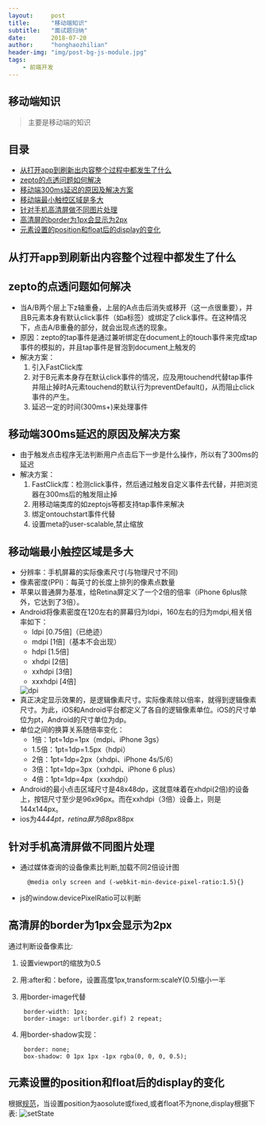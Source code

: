 ```yaml
---
layout:     post
title:      "移动端知识"
subtitle:   "面试题归纳"
date:       2018-07-20
author:     "honghaozhilian"
header-img: "img/post-bg-js-module.jpg"
tags:
    - 前端开发
---
```


## 移动端知识

> 主要是移动端的知识

## 目录

- [从打开app到刷新出内容整个过程中都发生了什么](#从打开app到刷新出内容整个过程中都发生了什么)
- [zepto的点透问题如何解决](#zepto的点透问题如何解决)
- [移动端300ms延迟的原因及解决方案](#移动端300ms延迟的原因及解决方案)
- [移动端最小触控区域是多大](#移动端最小触控区域是多大)
- [针对手机高清屏做不同图片处理](#针对手机高清屏做不同图片处理)
- [高清屏的border为1px会显示为2px](#高清屏的border为1px会显示为2px)
- [元素设置的position和float后的display的变化](#)

## 从打开app到刷新出内容整个过程中都发生了什么

## zepto的点透问题如何解决
- 当A/B两个层上下z轴重叠，上层的A点击后消失或移开（这一点很重要），并且B元素本身有默认click事件（如a标签）或绑定了click事件。在这种情况下，点击A/B重叠的部分，就会出现点透的现象。
- 原因：zepto的tap事件是通过兼听绑定在document上的touch事件来完成tap事件的模拟的，并且tap事件是冒泡到document上触发的
- 解决方案：
    1. 引入FastClick库
    2. 对于B元素本身存在默认click事件的情况，应及用touchend代替tap事件并阻止掉时A元素touchend的默认行为preventDefault()，从而阻止click事件的产生。
    3. 延迟一定的时间(300ms+)来处理事件

## 移动端300ms延迟的原因及解决方案
- 由于触发点击程序无法判断用户点击后下一步是什么操作，所以有了300ms的延迟
- 解决方案：
   1. FastClick库：检测click事件，然后通过触发自定义事件去代替，并把浏览器在300ms后的触发阻止掉
   2. 用移动端类库的如zeptojs等都支持tap事件来解决
   3. 绑定ontouchstart事件代替
   4. 设置meta的user-scalable,禁止缩放

## 移动端最小触控区域是多大
- 分辨率：手机屏幕的实际像素尺寸(与物理尺寸不同)
- 像素密度(PPI)：每英寸的长度上排列的像素点数量
- 苹果以普通屏为基准，给Retina屏定义了一个2倍的倍率（iPhone 6plus除外，它达到了3倍）。
- Android将像素密度在120左右的屏幕归为ldpi，160左右的归为mdpi,相关倍率如下：
    - ldpi [0.75倍]（已绝迹）
    - mdpi [1倍]（基本不会出现）
    - hdpi [1.5倍]
    - xhdpi [2倍]
    - xxhdpi [3倍]
    - xxxhdpi [4倍]
    <img src="{{ site.baseurl }}/img/dpi.png" alt="dpi"/>
- 真正决定显示效果的，是逻辑像素尺寸。实际像素除以倍率，就得到逻辑像素尺寸。为此，iOS和Android平台都定义了各自的逻辑像素单位。iOS的尺寸单位为pt，Android的尺寸单位为dp。
- 单位之间的换算关系随倍率变化：
    - 1倍：1pt=1dp=1px（mdpi、iPhone 3gs）
    - 1.5倍：1pt=1dp=1.5px（hdpi）
    - 2倍：1pt=1dp=2px（xhdpi、iPhone 4s/5/6）
    - 3倍：1pt=1dp=3px（xxhdpi、iPhone 6 plus）
    - 4倍：1pt=1dp=4px（xxxhdpi）
- Android的最小点击区域尺寸是48x48dp，这就意味着在xhdpi(2倍)的设备上，按钮尺寸至少是96x96px。而在xxhdpi（3倍）设备上，则是144x144px。
- ios为44*44pt，retina屏为88px*88px

## 针对手机高清屏做不同图片处理
- 通过媒体查询的设备像素比判断,加载不同2倍设计图

        @media only screen and (-webkit-min-device-pixel-ratio:1.5){}

- js的window.devicePixelRatio可以判断

## 高清屏的border为1px会显示为2px
通过判断设备像素比:
1. 设置viewport的缩放为0.5
2. 用:after和：before，设置高度1px,transform:scaleY(0.5)缩小一半
3. 用border-image代替

        border-width: 1px;
        border-image: url(border.gif) 2 repeat;
4. 用border-shadow实现：

        border: none;
        box-shadow: 0 1px 1px -1px rgba(0, 0, 0, 0.5);

## 元素设置的position和float后的display的变化
根据[规范](https://www.w3.org/TR/2011/REC-CSS2-20110607/visuren.html#dis-pos-flo)，当设置position为aosolute或fixed,或者float不为none,display根据下表:
    <img src="{{ site.baseurl }}/img/display.png" alt="setState"/>